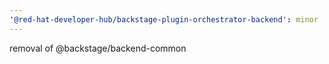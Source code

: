 ```yaml
---
'@red-hat-developer-hub/backstage-plugin-orchestrator-backend': minor
---
```


removal of @backstage/backend-common
